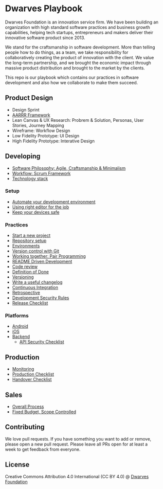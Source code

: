 # Dwarves Playbook

Dwarves Foundation is an innovation service firm. We have been building an organization with high standard software practices and business growth capabilities, helping tech startups, entrepreneurs and makers deliver their innovative software product since 2013.

We stand for the craftsmanship in software development. More than telling people how to do things, as a team, we take responsibility for collaboratively creating the product of innovation with the client. We value the long-term partnership, and we brought the economic impact through massive product distribution and brought to the market by the clients.

This repo is our playbook which contains our practices in software development and also how we collaborate to make them succeed.

## Product Design

<Design Workshop>

- Design Sprint
- [AARRR Framework](/design/aarrr.md)
- Lean Canvas & UX Research: Probrem & Solution, Personas, User Stories, Journey Mapping
- Wireframe: Workflow Design
- Low Fidelity Prototype: UI Design
- High Fidelity Prototype: Interative Design

## Developing

- [Software Philosophy: Agile, Craftsmanship & Minimalism](/engineering/README.md)
- [Workflow: Scrum Framework](/engineering/workflow.md)
- [Technology stack](/engineering/stack.md)

### Setup

- [Automate your development environment](/engineering/laptop-setup.md)
- [Using right editor for the job](/engineering/editor.md)
- [Keep your devices safe](/engineering/basic-security.md)

### Practices

- [Start a new project](/engineering/project-setup.md)
- [Repository setup](/engineering/repository-setup.md)
- [Environments](/engineering/environment.md)
- [Version control with Git](/engineering/git.md)
- [Working together: Pair Programming](/engineering/working-together.md)
- [README Driven Development](/engineering/ddd.md)
- [Code review](/engineering/code-review.md)
- [Definition of Done](/engineering/definition-of-done.md)
- [Versioning](/engineering/versioning.md)
- [Write a useful changelog](/engineering/changelog.md)
- [Continuous Integration](/engineering/continous-integration.md)
- [Retrospective](/engineering/retrospective.md)
- [Development Security Rules](/engineering/security/dev-security.md)
- [Release Checklist](/engineering/release.md)

### Platforms

- [Android](/engineering/android.md)
- [iOS](/engineering/ios.md)
- [Backend](/engineering/backend.md)
    - [API Security Checklist](/engineering/security/api-security.md)

## Production

- [Monitoring](/engineering/monitoring.md)
- [Production Checklist](/engineering/production.md)
- [Handover Checklist](/engineering/handover.md)

## Sales

- [Overall Process](/sales/README.md)
- [Fixed Budget, Scope Controlled](/sales/fbsc.md)

## Contributing

We love pull requests. If you have something you want to add or remove, please open a new pull request. Please leave all PRs open for at least a week to get feedback from everyone.

## License

Creative Commons Attribution 4.0 International (CC BY 4.0)
@ [Dwarves Foundation](https://d.foundation)

